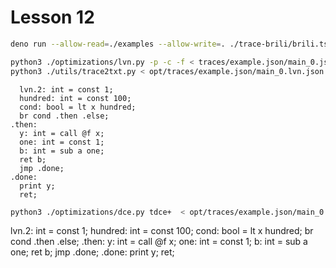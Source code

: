 # Lesson 12

```sh
deno run --allow-read=./examples --allow-write=. ./trace-brili/brili.ts examples/example.json 10

python3 ./optimizations/lvn.py -p -c -f < traces/example.json/main_0.json  > opt/traces/example.json/main_0.lvn.json
python3 ./utils/trace2txt.py < opt/traces/example.json/main_0.lvn.json
```

```
  lvn.2: int = const 1;
  hundred: int = const 100;
  cond: bool = lt x hundred;
  br cond .then .else;
.then:
  y: int = call @f x;
  one: int = const 1;
  b: int = sub a one;
  ret b;
  jmp .done;
.done:
  print y;
  ret;
```

```sh
python3 ./optimizations/dce.py tdce+  < opt/traces/example.json/main_0.lvn.json | python3 ./utils/trace2txt.py
```
  lvn.2: int = const 1;
  hundred: int = const 100;
  cond: bool = lt x hundred;
  br cond .then .else;
.then:
  y: int = call @f x;
  one: int = const 1;
  b: int = sub a one;
  ret b;
  jmp .done;
.done:
  print y;
  ret;
```

